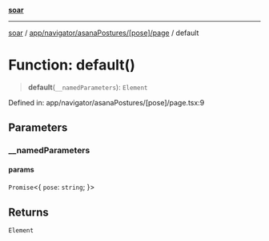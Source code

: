 [**soar**](../../../../../../README.md)

***

[soar](../../../../../../modules.md) / [app/navigator/asanaPostures/\[pose\]/page](../README.md) / default

# Function: default()

> **default**(`__namedParameters`): `Element`

Defined in: app/navigator/asanaPostures/\[pose\]/page.tsx:9

## Parameters

### \_\_namedParameters

#### params

`Promise`\<\{ `pose`: `string`; \}\>

## Returns

`Element`
